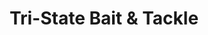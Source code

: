 ---
title: "Tri-State Bait & Tackle"
url: /mineral-bluff/tri-state-bait-und-tackle/
shop: Angeln
---